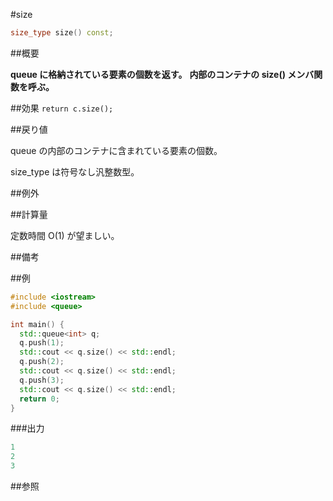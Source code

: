 #size
```cpp
size_type size() const;
```

##概要

<b>queue に格納されている要素の個数を返す。</b>
<b>内部のコンテナの size() メンバ関数を呼ぶ。</b>


##効果
`return c.size();`

##戻り値

queue の内部のコンテナに含まれている要素の個数。

size_type は符号なし汎整数型。


##例外



##計算量

定数時間 O(1) が望ましい。


##備考



##例

```cpp
#include <iostream>
#include <queue>

int main() {
  std::queue<int> q;
  q.push(1);
  std::cout << q.size() << std::endl;
  q.push(2);
  std::cout << q.size() << std::endl;
  q.push(3);
  std::cout << q.size() << std::endl;
  return 0;
}
```

###出力

```cpp
1
2
3
```

##参照


